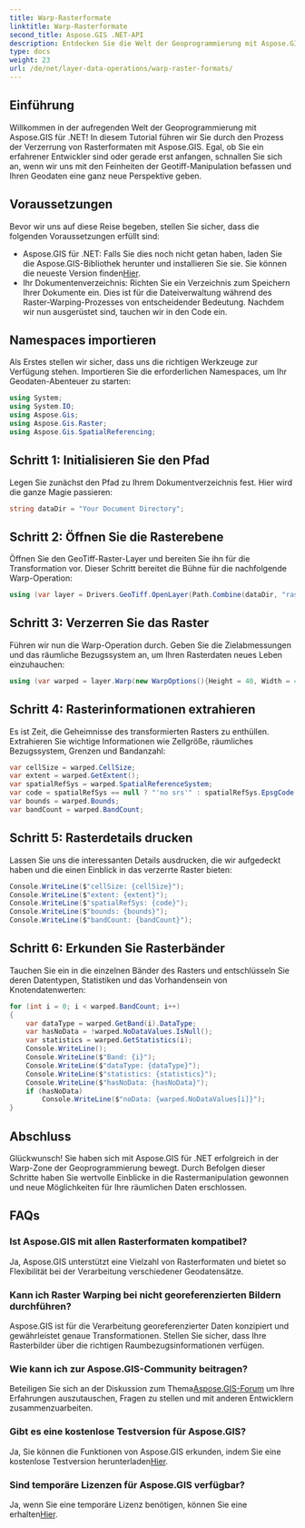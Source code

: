 ```yaml
---
title: Warp-Rasterformate
linktitle: Warp-Rasterformate
second_title: Aspose.GIS .NET-API
description: Entdecken Sie die Welt der Geoprogrammierung mit Aspose.GIS für .NET. Lernen Sie Schritt für Schritt, Rasterformate zu verzerren, um die Visualisierung räumlicher Daten zu verbessern.
type: docs
weight: 23
url: /de/net/layer-data-operations/warp-raster-formats/
---
```

## Einführung
Willkommen in der aufregenden Welt der Geoprogrammierung mit Aspose.GIS für .NET! In diesem Tutorial führen wir Sie durch den Prozess der Verzerrung von Rasterformaten mit Aspose.GIS. Egal, ob Sie ein erfahrener Entwickler sind oder gerade erst anfangen, schnallen Sie sich an, wenn wir uns mit den Feinheiten der Geotiff-Manipulation befassen und Ihren Geodaten eine ganz neue Perspektive geben.
## Voraussetzungen
Bevor wir uns auf diese Reise begeben, stellen Sie sicher, dass die folgenden Voraussetzungen erfüllt sind:
-  Aspose.GIS für .NET: Falls Sie dies noch nicht getan haben, laden Sie die Aspose.GIS-Bibliothek herunter und installieren Sie sie. Sie können die neueste Version finden[Hier](https://releases.aspose.com/gis/net/).
- Ihr Dokumentenverzeichnis: Richten Sie ein Verzeichnis zum Speichern Ihrer Dokumente ein. Dies ist für die Dateiverwaltung während des Raster-Warping-Prozesses von entscheidender Bedeutung.
Nachdem wir nun ausgerüstet sind, tauchen wir in den Code ein.
## Namespaces importieren
Als Erstes stellen wir sicher, dass uns die richtigen Werkzeuge zur Verfügung stehen. Importieren Sie die erforderlichen Namespaces, um Ihr Geodaten-Abenteuer zu starten:
```csharp
using System;
using System.IO;
using Aspose.Gis;
using Aspose.Gis.Raster;
using Aspose.Gis.SpatialReferencing;
```
## Schritt 1: Initialisieren Sie den Pfad
Legen Sie zunächst den Pfad zu Ihrem Dokumentverzeichnis fest. Hier wird die ganze Magie passieren:
```csharp
string dataDir = "Your Document Directory";
```
## Schritt 2: Öffnen Sie die Rasterebene
Öffnen Sie den GeoTiff-Raster-Layer und bereiten Sie ihn für die Transformation vor. Dieser Schritt bereitet die Bühne für die nachfolgende Warp-Operation:
```csharp
using (var layer = Drivers.GeoTiff.OpenLayer(Path.Combine(dataDir, "raster_float32.tif")))
```
## Schritt 3: Verzerren Sie das Raster
Führen wir nun die Warp-Operation durch. Geben Sie die Zielabmessungen und das räumliche Bezugssystem an, um Ihren Rasterdaten neues Leben einzuhauchen:
```csharp
using (var warped = layer.Warp(new WarpOptions(){Height = 40, Width = 40, TargetSpatialReferenceSystem = SpatialReferenceSystem.Wgs84}))
```
## Schritt 4: Rasterinformationen extrahieren
Es ist Zeit, die Geheimnisse des transformierten Rasters zu enthüllen. Extrahieren Sie wichtige Informationen wie Zellgröße, räumliches Bezugssystem, Grenzen und Bandanzahl:
```csharp
var cellSize = warped.CellSize;
var extent = warped.GetExtent();
var spatialRefSys = warped.SpatialReferenceSystem;
var code = spatialRefSys == null ? "'no srs'" : spatialRefSys.EpsgCode.ToString();
var bounds = warped.Bounds;
var bandCount = warped.BandCount;
```
## Schritt 5: Rasterdetails drucken
Lassen Sie uns die interessanten Details ausdrucken, die wir aufgedeckt haben und die einen Einblick in das verzerrte Raster bieten:
```csharp
Console.WriteLine($"cellSize: {cellSize}");
Console.WriteLine($"extent: {extent}");
Console.WriteLine($"spatialRefSys: {code}");
Console.WriteLine($"bounds: {bounds}");
Console.WriteLine($"bandCount: {bandCount}");
```
## Schritt 6: Erkunden Sie Rasterbänder
Tauchen Sie ein in die einzelnen Bänder des Rasters und entschlüsseln Sie deren Datentypen, Statistiken und das Vorhandensein von Knotendatenwerten:
```csharp
for (int i = 0; i < warped.BandCount; i++)
{
    var dataType = warped.GetBand(i).DataType;
    var hasNoData = !warped.NoDataValues.IsNull();
    var statistics = warped.GetStatistics(i);
    Console.WriteLine();
    Console.WriteLine($"Band: {i}");
    Console.WriteLine($"dataType: {dataType}");
    Console.WriteLine($"statistics: {statistics}");
    Console.WriteLine($"hasNoData: {hasNoData}");
    if (hasNoData)
        Console.WriteLine($"noData: {warped.NoDataValues[i]}");
}
```
## Abschluss
Glückwunsch! Sie haben sich mit Aspose.GIS für .NET erfolgreich in der Warp-Zone der Geoprogrammierung bewegt. Durch Befolgen dieser Schritte haben Sie wertvolle Einblicke in die Rastermanipulation gewonnen und neue Möglichkeiten für Ihre räumlichen Daten erschlossen.
## FAQs
### Ist Aspose.GIS mit allen Rasterformaten kompatibel?
Ja, Aspose.GIS unterstützt eine Vielzahl von Rasterformaten und bietet so Flexibilität bei der Verarbeitung verschiedener Geodatensätze.
### Kann ich Raster Warping bei nicht georeferenzierten Bildern durchführen?
Aspose.GIS ist für die Verarbeitung georeferenzierter Daten konzipiert und gewährleistet genaue Transformationen. Stellen Sie sicher, dass Ihre Rasterbilder über die richtigen Raumbezugsinformationen verfügen.
### Wie kann ich zur Aspose.GIS-Community beitragen?
 Beteiligen Sie sich an der Diskussion zum Thema[Aspose.GIS-Forum](https://forum.aspose.com/c/gis/33) um Ihre Erfahrungen auszutauschen, Fragen zu stellen und mit anderen Entwicklern zusammenzuarbeiten.
### Gibt es eine kostenlose Testversion für Aspose.GIS?
 Ja, Sie können die Funktionen von Aspose.GIS erkunden, indem Sie eine kostenlose Testversion herunterladen[Hier](https://releases.aspose.com/).
### Sind temporäre Lizenzen für Aspose.GIS verfügbar?
 Ja, wenn Sie eine temporäre Lizenz benötigen, können Sie eine erhalten[Hier](https://purchase.aspose.com/temporary-license/).